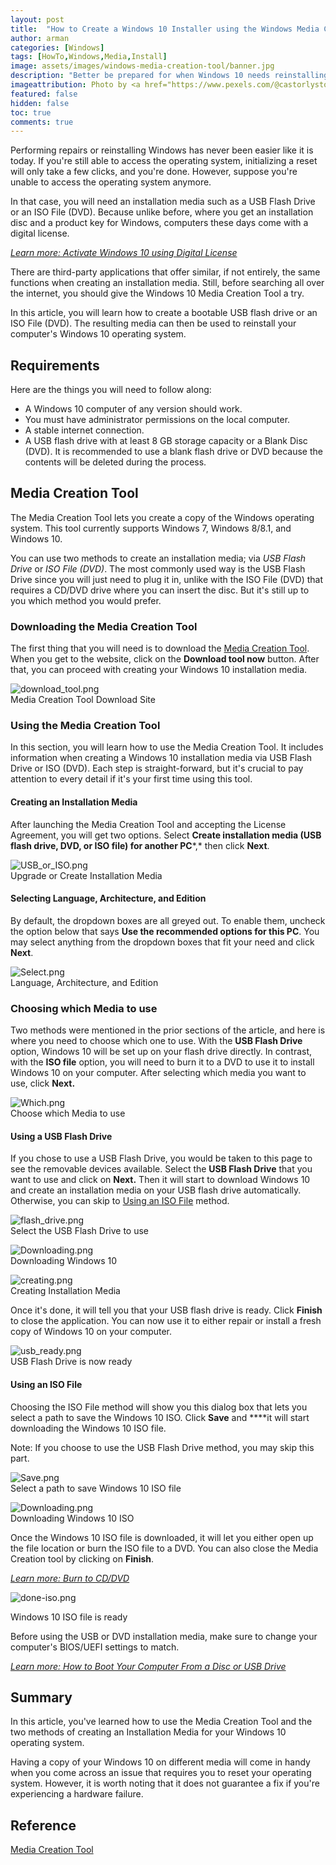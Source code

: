 ```yaml
---
layout: post
title:  "How to Create a Windows 10 Installer using the Windows Media Creation Tool"
author: arman
categories: [Windows]
tags: [HowTo,Windows,Media,Install]
image: assets/images/windows-media-creation-tool/banner.jpg
description: "Better be prepared for when Windows 10 needs reinstalling. Learn how to create a Windows 10 installler with the media creation tool in this tutorial."
imageattribution: Photo by <a href="https://www.pexels.com/@castorlystock?utm_content=attributionCopyText&utm_medium=referral&utm_source=pexels" target="_blank">Castorly Stock</a>
featured: false
hidden: false
toc: true
comments: true
---
```


Performing repairs or reinstalling Windows has never been easier like it is today. If you're still able to access the operating system, initializing a reset will only take a few clicks, and you're done. However, suppose you're unable to access the operating system anymore.

In that case, you will need an installation media such as a USB Flash Drive or an ISO File (DVD). Because unlike before, where you get an installation disc and a product key for Windows, computers these days come with a digital license.

[*Learn more: Activate Windows 10 using Digital License*](https://support.microsoft.com/en-us/help/12440/windows-10-activate)

There are third-party applications that offer similar, if not entirely, the same functions when creating an installation media. Still, before searching all over the internet, you should give the Windows 10 Media Creation Tool a try.

In this article, you will learn how to create a bootable USB flash drive or an ISO File (DVD). The resulting media can then be used to reinstall your computer's Windows 10 operating system.

## Requirements

Here are the things you will need to follow along:

- A Windows 10 computer of any version should work.
- You must have administrator permissions on the local computer.
- A stable internet connection.
- A USB flash drive with at least 8 GB storage capacity or a Blank Disc (DVD). It is recommended to use a blank flash drive or DVD because the contents will be deleted during the process.

## Media Creation Tool

The Media Creation Tool lets you create a copy of the Windows operating system. This tool currently supports Windows 7, Windows 8/8.1, and Windows 10.

You can use two methods to create an installation media; via *USB Flash Drive* or *ISO File (DVD)*. The most commonly used way is the USB Flash Drive since you will just need to plug it in, unlike with the ISO File (DVD) that requires a CD/DVD drive where you can insert the disc. But it's still up to you which method you would prefer.

### Downloading the Media Creation Tool

The first thing that you will need is to download the [Media Creation Tool](https://www.microsoft.com/en-us/software-download/windows10). When you get to the website, click on the **Download tool now** button. After that, you can proceed with creating your Windows 10 installation media.

![download_tool.png](/assets/images/windows-media-creation-tool/download_tool.png)<br>Media Creation Tool Download Site

### Using the Media Creation Tool

In this section, you will learn how to use the Media Creation Tool. It includes information when creating a Windows 10 installation media via USB Flash Drive or ISO (DVD). Each step is straight-forward, but it's crucial to pay attention to every detail if it's your first time using this tool.

#### Creating an Installation Media

After launching the Media Creation Tool and accepting the License Agreement, you will get two options. Select **Create installation media (USB flash drive, DVD, or ISO file) for another PC***,* then click **Next**.

![USB_or_ISO.png](/assets/images/windows-media-creation-tool/USB_or_ISO.png)<br>Upgrade or Create Installation Media

#### Selecting Language, Architecture, and Edition

By default, the dropdown boxes are all greyed out. To enable them, uncheck the option below that says **Use the recommended options for this PC**. You may select anything from the dropdown boxes that fit your need and click **Next**.

![Select.png](/assets/images/windows-media-creation-tool/Select.png)<br>Language, Architecture, and Edition

### Choosing which Media to use

Two methods were mentioned in the prior sections of the article, and here is where you need to choose which one to use. With the **USB Flash Drive** option, Windows 10 will be set up on your flash drive directly. In contrast, with the **ISO file** option, you will need to burn it to a DVD to use it to install Windows 10 on your computer. After selecting which media you want to use, click **Next.**

![Which.png](/assets/images/windows-media-creation-tool/Which.png)<br>Choose which Media to use

#### Using a USB Flash Drive

If you chose to use a USB Flash Drive, you would be taken to this page to see the removable devices available. Select the **USB Flash Drive** that you want to use and click on **Next.** Then it will start to download Windows 10 and create an installation media on your USB flash drive automatically. Otherwise, you can skip to [Using an ISO File](https://www.notion.so/How-to-Create-an-Installation-Media-for-Windows-10-2c24e9b301ea4304bfe6f82f94da538c#89a54e76c8f44676a651d8c49efaedc8) method.

![flash_drive.png](/assets/images/windows-media-creation-tool/flash_drive.png)<br>Select the USB Flash Drive to use

![Downloading.png](/assets/images/windows-media-creation-tool/Downloading.png)<br>Downloading Windows 10

![creating.png](/assets/images/windows-media-creation-tool/creating.png)<br>Creating Installation Media

Once it's done, it will tell you that your USB flash drive is ready. Click **Finish** to close the application. You can now use it to either repair or install a fresh copy of Windows 10 on your computer.

![usb_ready.png](/assets/images/windows-media-creation-tool/usb_ready.png)<br>USB Flash Drive is now ready

#### Using an ISO File

Choosing the ISO File method will show you this dialog box that lets you select a path to save the Windows 10 ISO. Click **Save** and ****it will start downloading the Windows 10 ISO file.

Note: If you choose to use the USB Flash Drive method, you may skip this part.

![Save.png](/assets/images/windows-media-creation-tool/Save.png)<br>Select a path to save Windows 10 ISO file

![Downloading.png](/assets/images/windows-media-creation-tool/Downloading.png)<br>Downloading Windows 10 ISO

Once the Windows 10 ISO file is downloaded, it will let you either open up the file location or burn the ISO file to a DVD. You can also close the Media Creation tool by clicking on **Finish**.

[*Learn more: Burn to CD/DVD*](https://www.laptopmag.com/articles/mount-burn-iso-files-windows)

![done-iso.png](/assets/images/windows-media-creation-tool/done-iso.png)

Windows 10 ISO file is ready

Before using the USB or DVD installation media, make sure to change your computer's BIOS/UEFI settings to match.

[*Learn more: How to Boot Your Computer From a Disc or USB Drive*](https://www.howtogeek.com/129815/beginner-geek-how-to-change-the-boot-order-in-your-computers-bios/)

## Summary

In this article, you've learned how to use the Media Creation Tool and the two methods of creating an Installation Media for your Windows 10 operating system.

Having a copy of your Windows 10 on different media will come in handy when you come across an issue that requires you to reset your operating system. However, it is worth noting that it does not guarantee a fix if you're experiencing a hardware failure.

## Reference

[Media Creation Tool](https://www.microsoft.com/en-us/software-download/windows10)